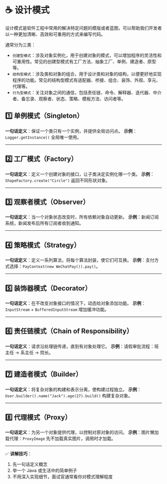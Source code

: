 # ☕ 设计模式

设计模式是软件工程中常用的解决特定问题的模版或者蓝图，可以帮助我们开发者以一种更加清晰、高效和可重用的方式来编写代码。

通常分为三类：

- `创建型模式`：涉及对象实例化，用于创建对象的模式，可以增加程序的灵活性和可重用性。常见的创建型模式有工厂方法、抽象工厂、单例、建造者、原型等。
- `结构型模式`：涉及类和对象的组合，用于设计类和对象的结构，以便更好地实现程序的功能。常见的结构型模式有适配器、桥接、组合、装饰、外观、享元、代理等。
- `行为型模式`：关注对象之间的通信，包括责任链、命令、解释器、迭代器、中介者、备忘录、观察者、状态、策略、模板方法、访问者等。

## 1️⃣ 单例模式（Singleton）

**一句话定义**：保证一个类只有一个实例，并提供全局访问点。
 **示例**：`Logger.getInstance()` 全局唯一使用。

------

## 2️⃣ 工厂模式（Factory）

**一句话定义**：定义一个创建对象的接口，让子类决定实例化哪一个类。
 **示例**：`ShapeFactory.create("Circle")` 返回不同形状对象。

------

## 3️⃣ 观察者模式（Observer）

**一句话定义**：当一个对象状态改变时，所有依赖对象自动更新。
 **示例**：新闻订阅系统，新闻发布后所有订阅者收到通知。

------

## 4️⃣ 策略模式（Strategy）

**一句话定义**：定义一系列算法，将每个算法封装，使它们可互换。
 **示例**：支付方式选择：`PayContext(new WeChatPay()).pay()`。

------

## 5️⃣ 装饰器模式（Decorator）

**一句话定义**：在不改变对象接口的情况下，动态给对象添加功能。
 **示例**：`InputStream` + `BufferedInputStream` 增加缓冲功能。

------

## 6️⃣ 责任链模式（Chain of Responsibility）

**一句话定义**：请求沿处理链传递，直到有对象处理它。
 **示例**：请假审批流程：班主任 → 系主任 → 院长。

------

## 7️⃣ 建造者模式（Builder）

**一句话定义**：将复杂对象的构建和表示分离，使构建过程独立。
 **示例**：`User.builder().name("Jack").age(27).build()` 构建复杂对象。

------

## 8️⃣ 代理模式（Proxy）

**一句话定义**：为另一个对象提供代理，以控制对原对象的访问。
 **示例**：图片懒加载代理：`ProxyImage` 先不加载真实图片，调用时才加载。

------

✅ **讲解技巧**：

1. 先一句话定义概念
2. 举一个 Java 或生活中的简单例子
3. 不用深入实现细节，面试官通常看你对模式理解程度